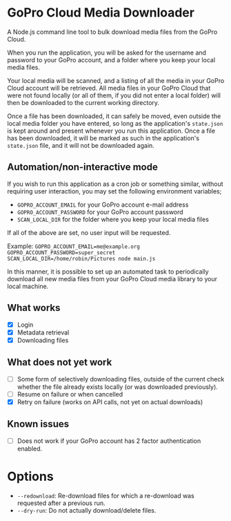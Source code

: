 # GoPro Cloud Media Downloader

A Node.js command line tool to bulk download media files from the GoPro Cloud.

When you run the application, you will be asked for the username and password
to your GoPro account, and a folder where you keep your local media files.

Your local media will be scanned, and a listing of all the media in your GoPro
Cloud account will be retrieved. All media files in your GoPro Cloud that were
not found locally (or all of them, if you did not enter a local folder) will
then be downloaded to the current working directory.

Once a file has been downloaded, it can safely be moved, even outside the local
media folder you have entered, so long as the application's `state.json` is kept
around and present whenever you run this application. Once a file has been
downloaded, it will be marked as such in the application's `state.json` file,
and it will not be downloaded again.

## Automation/non-interactive mode

If you wish to run this application as a cron job or something similar, without
requiring user interaction, you may set the following environment variables;

- `GOPRO_ACCOUNT_EMAIL` for your GoPro account e-mail address
- `GOPRO_ACCOUNT_PASSWORD` for your GoPro account password
- `SCAN_LOCAL_DIR` for the folder where you keep your local media files

If all of the above are set, no user input will be requested.

Example: `GOPRO_ACCOUNT_EMAIL=me@example.org GOPRO_ACCOUNT_PASSWORD=super_secret SCAN_LOCAL_DIR=/home/robin/Pictures node main.js`

In this manner, it is possible to set up an automated task to periodically
download all new media files from your GoPro Cloud media library to your
local machine.


## What works
- [X] Login
- [X] Metadata retrieval
- [X] Downloading files

## What does not yet work
- [ ] Some form of selectively downloading files, outside of the current check whether the file already exists locally (or was downloaded previously).
- [ ] Resume on failure or when cancelled
- [X] Retry on failure (works on API calls, not yet on actual downloads)

## Known issues
- [ ] Does not work if your GoPro account has 2 factor authentication enabled.

# Options

- `--redownload`: Re-download files for which a re-download was requested after a previous run.
- `--dry-run`: Do not actually download/delete files.

